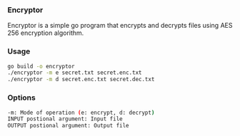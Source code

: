 ### Encryptor 
Encryptor is a simple go program that encrypts and decrypts files using AES 256 encryption algorithm.  

### Usage
```bash
go build -o encryptor
./encryptor -m e secret.txt secret.enc.txt
./encryptor -m d secret.enc.txt secret.dec.txt
```

### Options
```bash
-m: Mode of operation (e: encrypt, d: decrypt)
INPUT postional argument: Input file
OUTPUT postional argument: Output file
```
